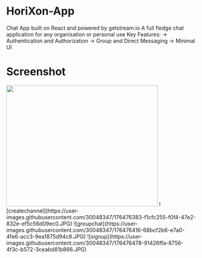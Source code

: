 # HoriXon-App
 Chat App built on React and powered by getstream.io
 A full fledge chat application for any organisation or personal use
 Key Features:
-> Authentication and Authorization
-> Group and Direct Messaging
-> Minimal UI
# Screenshot

<img src="https://user-images.githubusercontent.com/30048347/176476345-7f54d114-133a-456f-81c8-c94d113b35f8.JPG" width="400" height="320">
![createchannel](https://user-images.githubusercontent.com/30048347/176476383-f1cfc255-f0f4-47e2-832e-ef5c56d09ec0.JPG)
![groupchat](https://user-images.githubusercontent.com/30048347/176476416-68bcf2b6-e7a0-4fe6-acc3-9ea1875d94c8.JPG)
![signup](https://user-images.githubusercontent.com/30048347/176476478-91426ffa-8756-4f3c-b572-3ceabd81b866.JPG)
